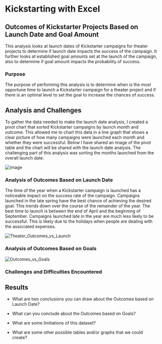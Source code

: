 # Kickstarting with Excel

## Outcomes of Kickstarter Projects Based on Launch Date and Goal Amount

This analysis looks at launch dates of Kickstarter campaigns for theater projects to determine if launch date impacts the success of the campaign. It further looks at established goal amounts set at the launch of the campaign, also to determine if goal amount impacts the probability of success.

### Purpose

The purpose of performing this analysis is to determine when is the most opportune time to launch a Kickstarter campaign for a theater project and if there is an optimal level to set the goal to increase the chances of success.

## Analysis and Challenges

To gather the data needed to make the launch date analysis, I created a pivot chart that sorted Kickstarter campaigns by launch month and outcome.  This allowed me to chart this data in a line graph that shows a clear picture of how many campaigns were launched each month and whether they were successful. Below I have shared an image of the pivot table and the chart will be shared with the launch date analysis. The challenging part of this analysis was sorting the months launched from the overall launch date.

![image](https://user-images.githubusercontent.com/78807451/115763514-894c2480-a372-11eb-866e-cca5a5b2b4b9.png)


### Analysis of Outcomes Based on Launch Date

The time of the year when a Kickstarter campaign is launched has a noticeable impact on the success rate of the campaign. Campaigns launched in the late spring have the best chance of achieving the desired goal.  This trends down over the course of the remainder of the year. The best time to launch is between the end of April and the beginning of September.  Campaigns launched late in the year are much less likely to be successful. This is likely due to the holidays when people are dealing with the associated expenses. 

![Theater_Outcomes_vs_Launch](https://user-images.githubusercontent.com/78807451/116123517-148a2a80-a691-11eb-9f0a-b7570285f888.png)

### Analysis of Outcomes Based on Goals





![Outcomes_vs_Goals](https://user-images.githubusercontent.com/78807451/116124499-5e274500-a692-11eb-899d-4162dab28b1d.PNG)



### Challenges and Difficulties Encountered

## Results

- What are two conclusions you can draw about the Outcomes based on Launch Date?

- What can you conclude about the Outcomes based on Goals?

- What are some limitations of this dataset?

- What are some other possible tables and/or graphs that we could create?
